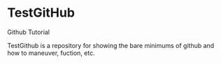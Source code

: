 # TestGitHub
Github Tutorial

TestGithub is a repository for showing the bare minimums of github and how to maneuver, fuction, etc. 
